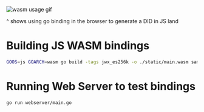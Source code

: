 ![wasm usage gif](./ssi-sdk-wasm-example.gif)

^ shows using go binding in the browser to generate a DID in JS land

# Building JS WASM bindings

```bash
GOOS=js GOARCH=wasm go build -tags jwx_es256k -o ./static/main.wasm sample-app #gosetup
```

# Running Web Server to test bindings 
```
go run webserver/main.go
```

